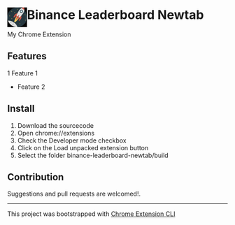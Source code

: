 # <img src="public/icons/icon_48.png" width="45" align="left"> Binance Leaderboard Newtab

My Chrome Extension

## Features

1 Feature 1
- Feature 2

## Install

1. Download the sourcecode
2. Open chrome://extensions
3. Check the Developer mode checkbox
4. Click on the Load unpacked extension button
5. Select the folder binance-leaderboard-newtab/build

## Contribution

Suggestions and pull requests are welcomed!.

---

This project was bootstrapped with [Chrome Extension CLI](https://github.com/dutiyesh/chrome-extension-cli)

